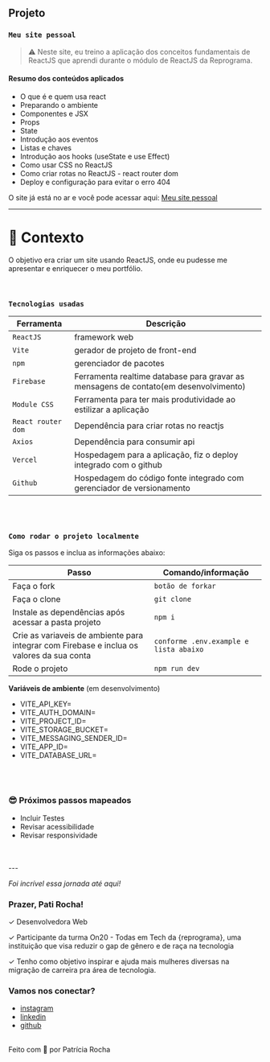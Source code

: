 ## Projeto
### `Meu site pessoal`

> ⚠️ Neste site, eu treino a aplicação dos conceitos fundamentais de ReactJS que aprendi durante o módulo de ReactJS da Reprograma.
#### Resumo dos conteúdos aplicados

* O que é e quem usa react
* Preparando o ambiente
* Componentes e JSX
* Props
* State
* Introdução aos eventos
* Listas e chaves
* Introdução aos hooks (useState e use Effect)
* Como usar CSS no ReactJS
* Como criar rotas no ReactJS - react router dom
* Deploy e configuração para evitar o erro 404

O site já está no ar e você pode acessar aqui: [Meu site pessoal](https://vercel.app/)

---

# 🧠 Contexto

O objetivo era criar um site usando ReactJS, onde eu pudesse me apresentar e enriquecer o meu portfólio.

<br />

### `Tecnologias usadas`

| Ferramenta | Descrição |
| --- | --- |
| `ReactJS` | framework web|
| `Vite` | gerador de projeto de front-end|
| `npm` | gerenciador de pacotes|
| `Firebase` | Ferramenta realtime database para gravar as mensagens de contato(em desenvolvimento)|
| `Module CSS` | Ferramenta para ter mais produtividade ao estilizar a aplicação|
| `React router dom` | Dependência para criar rotas no reactjs|
| `Axios` | Dependência para consumir api|
| `Vercel` | Hospedagem para a aplicação, fiz o deploy integrado com o github|
| `Github` | Hospedagem do código fonte integrado com gerenciador de versionamento|


<br />
<br />

### `Como rodar o projeto localmente`

Siga os passos e inclua as informações abaixo:

| Passo                       | Comando/informação |
| --------------------------- | ------------------ |
| Faça o fork                 | `botão de forkar`  |
| Faça o clone                | `git clone`        |
| Instale as dependências após acessar a pasta projeto    | `npm i`            |
| Crie as variaveis de ambiente para integrar com Firebase e inclua os valores da sua conta           | `conforme .env.example e lista abaixo`|
| Rode o projeto              | `npm run dev` 

**Variáveis de ambiente** (em desenvolvimento)

 * VITE_API_KEY=
 * VITE_AUTH_DOMAIN=
 * VITE_PROJECT_ID=
 * VITE_STORAGE_BUCKET=
 * VITE_MESSAGING_SENDER_ID=
 * VITE_APP_ID=
 * VITE_DATABASE_URL=

<br />
<br />

### 😎 Próximos passos mapeados

- Incluir Testes
- Revisar acessibilidade
- Revisar responsividade

<br />
<br />
---

_Foi incrível essa jornada até aqui!_

### Prazer, Pati Rocha!

 <!-- <img src="https://media.giphy.com/media/efhcZv18NpQDyRsaYa/giphy.gif" alt="Gif Yeah" width="200">  -->

✓	Desenvolvedora Web

✓	Participante da turma On20 - Todas em Tech da {reprograma}, uma instituição que visa reduzir o gap de gênero e de raça na tecnologia

✓	Tenho como objetivo inspirar e ajuda mais mulheres diversas na migração de carreira pra área de tecnologia.

### Vamos nos conectar?

- [instagram](https://www.instagram.com/_patiro)
- [linkedin](https://www.linkedin.com/in/patriciagrocha/)
- [github](https://github.com/pati-rocha)

<br>
Feito com 💜 por Patrícia Rocha